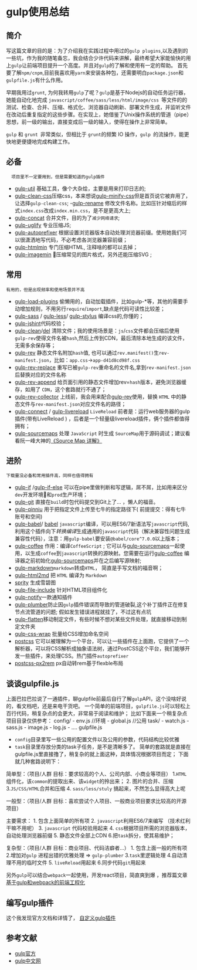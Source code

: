 # gulp使用总结


## 简介

   写这篇文章的目的是：为了介绍我在实践过程中用过的`gulp plugins`,以及遇到的一些坑，作为我的随笔备忘，我会结合少许代码来讲解，最终希望大家能愉快的用上`gulp`让前端项目提升一个高度。并且对`gulp`的了解和使用有一定的帮助。
   首先要了解`npm/cnpm`,目前我喜欢用`yarn`来安装各种包，还需要明白`package.json`和`gulpfile.js`有什么作用。

  早期我用过`grunt`, 为何我转用`gulp`了呢？`gulp`是基于Nodejs的自动任务运行器， 她能自动化地完成 `javascript/coffee/sass/less/html/image/css `等文件的的测试、检查、合并、压缩、格式化、浏览器自动刷新、部署文件生成，并监听文件在改动后重复指定的这些步骤。在实现上，她借鉴了Unix操作系统的管道（pipe）思想，前一级的输出，直接变成后一级的输入，使得在操作上非常简单。

   `gulp` 和 `grunt `非常类似，但相比于 `grunt`的频繁 IO 操作，`gulp `的流操作，能更快地更便捷地完成构建工作。

## 必备
 	  项目里不一定要用到，但是需要知道的gulp插件

- [gulp-util](https://www.npmjs.com/package/gulp-util)  基础工具，像个大杂烩，主要是用来打印日志的;
- [gulp-clean-css](https://www.npmjs.com/package/gulp-minify-css)压缩css，本来想说[gulp-minify-css](https://www.npmjs.com/package/gulp-minify-css)但是首页说它被弃用了，让选择`gulp-clean-css`;
-[gulp-rename](https://www.npmjs.com/package/gulp-rename) 修改文件名称。比如压针对缩后的样式`index.css`改成`index.min.css`，是不是更高大上;
- [gulp-concat](https://www.npmjs.com/package/gulp-concat) 合并文件，目的为了`减少网络请求`;
- [gulp-uglify](https://www.npmjs.com/package/gulp-uglify) 专业压缩JS;
- [gulp-autoprefixer](https://www.npmjs.com/package/gulp-autoprefixer) 根据设置浏览器版本自动处理浏览器前缀。使用她我们可以很潇洒地写代码，不必考虑各浏览器兼容前缀；
- [gulp-htmlmin](https://www.npmjs.com/package/gulp-htmlmin)  专门压缩HTML, 注释啥的都可以去掉；
- [gulp-imagemin](https://www.npmjs.com/package/gulp-imagemin) 压缩常见的图片格式，另外还能压缩SVG ;

## 常用
    有用的，但是出现频率和使用场景并不高
- [gulp-load-plugins](https://www.npmjs.com/package/gulp-load-plugins) 偷懒用的，自动加载插件，比如gulp-*等，其他的需要手动增加规则，不用另行`require`/`import`,缺点是代码可读性比较差；
- [gulp-sass](https://www.npmjs.com/package/gulp-sass) / [gulp-less](https://www.npmjs.com/package/gulp-less)/ [gulp-stylus](https://www.npmjs.com/package/gulp-stylus)  编译css的,你懂的；
- [gulp-jshint](https://www.npmjs.com/package/gulp-jshint)代码校验；
- [gulp-clean](https://www.npmjs.com/package/gulp-clean)/[del](https://www.npmjs.com/package/del) 清除文件；我的使用场景是：`js`/`css`文件都会压缩后使用`gulp-rev`使得文件名被`hash`,然后上传到CDN，最后清除本地生成的该文件，无需多余保存等；
- [gulp-rev](https://www.npmjs.com/package/gulp-rev)  静态文件名附加`hash`值, 也可以通过`rev.manifest()`生`rev-manifest.json`，比如：`app.css`→`app-d41d8cd98f.css`
- [gulp-rev-replace](https://www.npmjs.com/package/gulp-rev-replace)  重写已被`gulp-rev`重命名的文件名,拿到`rev-manifest.json`后替换对应的文件名称
- [gulp-rev-append](https://www.npmjs.com/package/gulp-rev-append) 给页面引用的静态文件增加rev=`hash`版本，避免浏览器缓存，如用了 `CDN`，这个套路就行不通了；
- [gulp-rev-collector](https://www.npmjs.com/package/gulp-rev-collector) 上线前，我会用来配合[gulp-rev](https://www.npmjs.com/package/gulp-rev)使用，替换 `HTML` 中的静态文件与`rev-manifest.json`对应文件名的路径；
- [gulp-connect](https://www.npmjs.com/package/gulp-connect) / [gulp-livereload](https://www.npmjs.com/package/gulp-livereload) `LiveReload`  前者是：运行web服务器的gulp插件(带有LiveReload )   ，后者是一个轻量级livereload插件，俩个插件都值得拥有；
- [gulp-sourcemaps](https://www.npmjs.com/package/gulp-sourcemaps) 处理 `JavaScript` 时生成 `SourceMap`用于源码调试；建议看看阮一峰大神的[《Source Map 详解》](http://www.ruanyifeng.com/blog/2013/01/javascript_source_map.html)

## 进阶
    下载量没必备和常用插件高，同样也值得拥有
- [gulp-if](https://www.npmjs.com/package/gulp-if) /[gulp-if-else](https://www.npmjs.com/package/gulp-if-else) 可以在pipe里做判断和写逻辑，屌不屌，比如用来区分`dev`开发环境和`prod`生产环境；
- [gulp-git](https://www.npmjs.com/package/gulp-git) 直接在`build`时包代码提交到Git上了... ，懒人的福音。
- [gulp-qinniu](https://www.npmjs.com/package/gulp-qiniu) 用于把指定文件上传至七牛的指定路径下( 前提提交：得有七牛账号和空间)
- [gulp-babel](https://www.npmjs.com/package/gulp-babel)/ [babel](https://www.npmjs.com/package/babel) `javascript`编译，可以用ES6/7新语法写`javascript`代码,利用这个插件向下*转换编译*生成通用的`javascript`代码（解决兼容性问题生成兼容性代码），注意：用`gulp-babel`要安装`@babel/core^7.0.0`以上版本；
- [gulp-coffee](https://www.npmjs.com/package/gulp-coffee) 作用：编译`CoffeeScript`	; 它可以与[gulp-sourcemaps](https://github.com/floridoo/gulp-sourcemaps)一起使用，以生成`coffee`到`javascript`转换的源映射。您需要在运行[gulp-coffee](https://github.com/floridoo/gulp-coffee) 编译器之前初始化[gulp-sourcemaps](https://github.com/floridoo/gulp-sourcemaps)并在之后编写源映射;
- [gulp-markdown](https://www.npmjs.com/package/gulp-markdown)`markdown`转成`HTML`， 简直是手写文档的福音啊；
- [gulp-html2md](https://www.npmjs.com/package/gulp-html2md) 把 `HTML` 编译为 `Markdown`
- [sprity](https://www.npmjs.com/package/sprity) 生成雪碧图
- [gulp-file-include](https://www.npmjs.com/package/gulp-file-include) 针对HTML项目组件化
- [gulp-notify](https://www.npmjs.com/package/gulp-notify)一款通知插件
- [gulp-plumber](https://www.npmjs.com/package/gulp-plumber)防止因`gulp`插件错误而导致的管道破裂,这个补丁插件正在修复节点流管道的问题; 假如发生错误进程就挂了，不过这有点坑
- [gulp-flatten](https://www.npmjs.com/package/gulp-flatten)移动制定文件，有些时候不想对某些文件处理，就直接移动到制定文件夹
- [gulp-css-wrap](https://www.npmjs.com/package/gulp-css-wrap) 批量给CSS增加命名空间
- [postcss](https://www.npmjs.com/package/postcss) 它可以被理解为一个平台，可以让一些插件在上面跑，它提供了一个解析器，可以将CSS解析成抽象语法树，通过PostCSS这个平台，我们能够开发一些插件，来处理CSS。热门插件`autoprefixer`
- [postcss-px2rem](https://www.npmjs.com/package/postcss-px2rem)  px自动转rem基于flexble布局
## 谈谈gulpfile.js
    
   上面巴拉巴拉说了一通插件，聊gulpfile前最后自行了解`gulp`API，这个没啥好说的，看文档吧，还是来电干货吧。
 一个简单的前端项目，`gulpfile.js`可以轻松上百行代码，稍复杂点的会更大，非常易于阅读和维护；
  比如下面来一个稍复杂点项目目录仅供参考：
config/
	-  env.js  //环境
	-  global.js //公用
task/
	- watch.js
	- sass.js
  	- image.js
 	- log.js
 	- ....
 gulpfile.js

- `config`目录里写一些公用的配置文件以及公用的参数，代码结构比较优雅
- `task`目录里存放分类的task子任务，是不是清晰多了。
 简单的套路就是直接在gulpfile.js里直接撸了，稍复杂的就上面这种，具体情况根据项目而定；
下面就几种套路说明下：

简单型：（项目/人群  目标：要求较高的个人、公司内部、小商业等项目）
	1.`HTML`组件化，该`common`的提取出来、该`widget`的拎出来；
	2. 图片的合并、压缩
	3.`JS/CSS/HTML`合并和压缩
	4. `sass/less/stuly` 搞起来，不然怎么显得高大上呢

 一般型：（项目/人群  目标：喜欢尝试个人项目、一般商业项目要求比较高的开源项目）

主要需求：
	1. 包含上面简单的所有项
	2. `javascript`利用ES6/7来编写 （技术红利干嘛不用呢）
 	3. `javascript` 代码校验用起来
	4. `css`根据项目所需的浏览器版本，自动处理浏览器前缀
	5. 静态文件全部上CDN
	6.把`task`拆分，使其易维护；

复杂型：（项目/人群 目标：商业项目、代码洁癖者...）
	1. 包含上面一般的所有项
	2.增加对`gulp` 进程出错的优雅处理 => `gulp-plumber`
	3.`task`里逻辑处理
	4.自动清理不用的临时文件
	5. `liveReload`用起来
	6.同步代码`git`用起来

另外`gulp`可以结合`webpack`一起使用，开发react项目，简直爽到爆 ，推荐篇文章 [基于gulp和webpack的前端工程化](https://www.cnblogs.com/chris-oil/p/5979321.html)
## 编写gulp插件
   这个我发现官方文档和详情了， [自定义gulp插件](https://www.gulpjs.com.cn/docs/writing-a-plugin/)

## 参考文献
- [gulp官方](https://gulpjs.com/)
- [gulp中文网](https://www.gulpjs.com.cn/)

